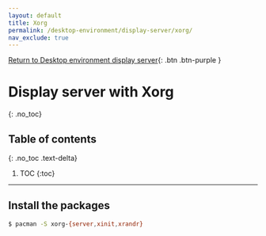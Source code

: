 ```yaml
---
layout: default
title: Xorg
permalink: /desktop-environment/display-server/xorg/
nav_exclude: true
---
```


[Return to Desktop environment display server](/Andromeda/desktop-environment/display-server/){: .btn .btn-purple }

# Display server with Xorg
{: .no_toc}

## Table of contents
{: .no_toc .text-delta}

1. TOC
{:toc}

---

## Install the packages

```bash
$ pacman -S xorg-{server,xinit,xrandr}
```
